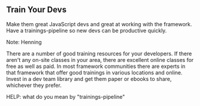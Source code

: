 ## Train Your Devs

Make them great JavaScript devs and great at working with the framework.
Have a trainings-pipeline so new devs can be productive quickly.

Note:
Henning

There are a number of good training resources for your developers. If there aren't any
on-site classes in your area, there are excellent online classes for free as well as
paid.
In most framework communities there are experts in that framework that offer good
trainings in various locations and online.
Invest in a dev team library and get them paper or ebooks to share, whichever they
prefer.

HELP: what do you mean by "trainings-pipeline"
